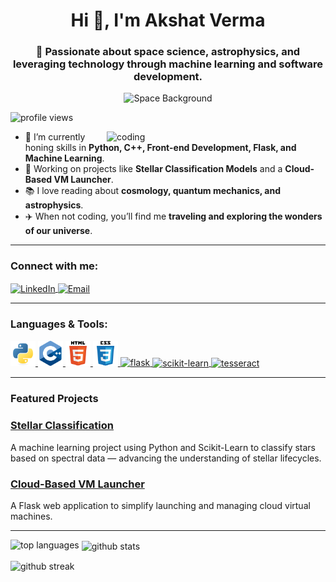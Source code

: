 <h1 align="center">Hi 👋, I'm Akshat Verma</h1>

<h3 align="center">
    🚀 Passionate about space science, astrophysics, and leveraging technology through machine learning and software development.
</h3>

<div align="center">
    <img src="https://images.unsplash.com/photo-1462331940025-496dfbfc7564?auto=format&fit=crop&w=800&q=80" alt="Space Background" width="700"/>
</div>

<p align="left"> <img src="https://komarev.com/ghpvc/?username=Akshat17400560&label=Profile%20views&color=0e75b6&style=flat" alt="profile views" /> </p>

<img align="right" alt="coding" width="350" src="https://media.giphy.com/media/3o7btPCcdNniyf0ArS/giphy.gif" />

- 🌱 I’m currently honing skills in **Python, C++, Front-end Development, Flask, and Machine Learning**.  
- 🔭 Working on projects like **Stellar Classification Models** and a **Cloud-Based VM Launcher**.  
- 📚 I love reading about **cosmology, quantum mechanics, and astrophysics**.  
- ✈️ When not coding, you’ll find me **traveling and exploring the wonders of our universe**.  

---

<h3 align="left">Connect with me:</h3>
<p align="left">
<a href="https://www.linkedin.com/in/akshat-verma-1ab99b223/" target="_blank">
  <img align="center" src="https://raw.githubusercontent.com/rahuldkjain/github-profile-readme-generator/master/src/images/icons/Social/linked-in-alt.svg" alt="LinkedIn" height="30" width="40" />
</a>
<a href="mailto:your-email@example.com" target="_blank">
  <img align="center" src="https://raw.githubusercontent.com/rahuldkjain/github-profile-readme-generator/master/src/images/icons/Social/google.svg" alt="Email" height="30" width="40" />
</a>
</p>

---

<h3 align="left">Languages & Tools:</h3>
<p align="left"> 
  <a href="https://www.python.org" target="_blank" rel="noreferrer"> 
    <img src="https://raw.githubusercontent.com/devicons/devicon/master/icons/python/python-original.svg" alt="python" width="40" height="40"/> 
  </a> 
  <a href="https://isocpp.org/" target="_blank" rel="noreferrer"> 
    <img src="https://raw.githubusercontent.com/devicons/devicon/master/icons/cplusplus/cplusplus-original.svg" alt="cplusplus" width="40" height="40"/> 
  </a> 
  <a href="https://developer.mozilla.org/en-US/docs/Web/HTML" target="_blank" rel="noreferrer"> 
    <img src="https://raw.githubusercontent.com/devicons/devicon/master/icons/html5/html5-original-wordmark.svg" alt="html5" width="40" height="40"/> 
  </a> 
  <a href="https://developer.mozilla.org/en-US/docs/Web/CSS" target="_blank" rel="noreferrer"> 
    <img src="https://raw.githubusercontent.com/devicons/devicon/master/icons/css3/css3-original-wordmark.svg" alt="css3" width="40" height="40"/> 
  </a> 
  <a href="https://flask.palletsprojects.com/" target="_blank" rel="noreferrer"> 
    <img src="https://flask.palletsprojects.com/en/2.3.x/_images/flask-logo.png" alt="flask" width="40" height="40"/> 
  </a> 
  <a href="https://scikit-learn.org/" target="_blank" rel="noreferrer"> 
    <img src="https://scikit-learn.org/stable/_static/scikit-learn-logo-small.png" alt="scikit-learn" width="90" height="40" style="vertical-align:middle"/> 
  </a>
  <a href="https://github.com/tesseract-ocr/tesseract" target="_blank" rel="noreferrer"> 
    <img src="https://tesseract.projectnaptha.com/img/tesseract-logo.png" alt="tesseract" width="90" height="40" style="vertical-align:middle"/> 
  </a> 
</p>

---

<h3 align="left">Featured Projects</h3>

### [Stellar Classification](https://github.com/Akshat17400560/Space-Science-Projects-Akshat-Verma)  
A machine learning project using Python and Scikit-Learn to classify stars based on spectral data — advancing the understanding of stellar lifecycles.

### [Cloud-Based VM Launcher](https://github.com/your-username/cloud-vm-launcher)  
A Flask web application to simplify launching and managing cloud virtual machines.

---

<p><img align="left" src="https://github-readme-stats.vercel.app/api/top-langs?username=Akshat17400560&show_icons=true&locale=en&layout=compact" alt="top languages" /></p>

<p>&nbsp;<img align="center" src="https://github-readme-stats.vercel.app/api?username=Akshat17400560&show_icons=true&locale=en" alt="github stats" /></p>

<p><img align="center" src="https://github-readme-streak-stats.herokuapp.com/?user=Akshat17400560" alt="github streak" /></p>
